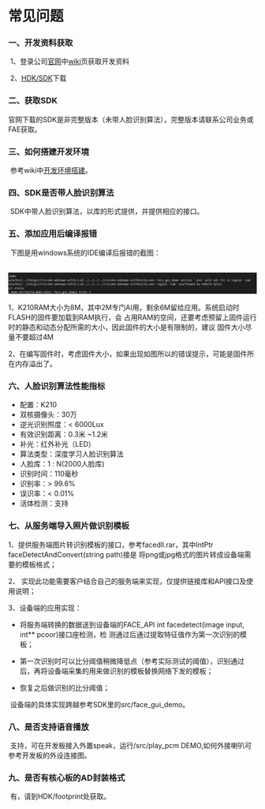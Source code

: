 # 常见问题

### 一、开发资料获取

​			1、登录公司[官网](https://www.ai-alloy.com/)中[wiki](https://wiki.ai-alloy.com/)页获取开发资料

​			2、[HDK/SDK](https://www.ai-alloy.com/download.html)下载

### 二、获取SDK

​			官网下载的SDK是非完整版本（未带人脸识别算法），完整版本请联系公司业务或FAE获取。			

### 三、如何搭建开发环境

​		   参考wiki中[开发环境搭建](https://wiki.ai-alloy.com/ready-intro/env-build)。

### 四、SDK是否带人脸识别算法

​		 SDK中带人脸识别算法，以库的形式提供，并提供相应的接口。

### 五、添加应用后编译报错

​		 下图是用windows系统的IDE编译后报错的截图：

​		    ![](../.gitbook/assets/ram-over-1.png)



1、K210RAM大小为8M，其中2M专门AI用，剩余6M留给应用。系统启动时FLASH的固件要加载到RAM执行，会                占用RAM的空间，还要考虑预留上固件运行时的静态和动态分配所需的大小，因此固件的大小是有限制的，建议 固件大小尽量不要超过4M

2、在编写固件时，考虑固件大小，如果出现如图所以的错误提示，可能是固件所在内存溢出了。

### 六、人脸识别算法性能指标

- 配置：K210 
- 双核摄像头：30万
- 逆光识别照度：< 6000Lux
- 有效识别距离：0.3⽶ ~1.2⽶
- 补光：红外补光（LED）
- 算法类型：深度学习⼈脸识别算法
- ⼈脸库：1 : N(2000⼈脸库)
- 识别时间：110毫秒
- 识别率：> 99.6%
- 误识率：< 0.01%
- 活体检测：⽀持

### 七、从服务端导入照片做识别模板

 1、提供服务端图片转识别模板的接口，参考facedll.rar，其中IntPtr faceDetectAndConvert(string path)接是		  将png或jpg格式的图片转成设备端需要的模板格式；

 2、 实现此功能需要客户结合自己的服务端来实现，仅提供链接库和API接口及使用说明；

 3、设备端的应用实现：

- 将服务端转换的数据送到设备端的FACE_API int facedetect(image input, int** pcoor)接口座检测，检 测通过后通过提取特征值作为第一次识别的模板；


- 第一次识别时可以比分阈值稍微降低点（参考实际测试的阈值），识别通过后，再将设备端采集的用来做识别的模板替换网络下发的模板；


-  恢复之后做识别的比分阈值；


​	设备端的具体实现跨越参考SDK里的src/face_gui_demo。

### 八、是否支持语音播放

​			支持，可在开发板接入外置speak，运行/src/play_pcm DEMO,如何外接喇叭可参考开发板的外设连接图。

### 九、是否有核心板的AD封装格式

​			有，请到HDK/footprint处获取。